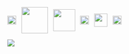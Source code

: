[github]:https://github.com/crbyxwpzfl/crbyxwpzfl/discussions
[twitter]:https://twitter.com/crbyxwpzfl
[facebook]:https://facebook.com/crbyxwpzfl
[snapchat]:https://snapchat.com/add/crbyxwpzfl
[paypal]:https://paypal.me/crbyxwpzfl
[applemusic]:https://music.apple.com/profile/crbyxwpzfl

[nvim]:https://github.com/crbyxwpzfl/nvim
[git]:https://github.com/crbyxwpzfl/git
[ffmpeg]:https://github.com/crbyxwpzfl/ffmpeg
[gists]:https://github.com/crbyxwpzfl/gists
[nodejs]:https://github.com/crbyxwpzfl/nodejs
[python]:https://github.com/crbyxwpzfl/python

[<img align="center" src="https://user-images.githubusercontent.com/60987359/110212615-81a4ef00-7e9c-11eb-8374-1d36e8428969.png" height="20" />][git]
&nbsp;
[<img align="center" src="https://user-images.githubusercontent.com/60987359/110212616-823d8580-7e9c-11eb-87d1-0ea914870bee.png" height="60" />][ffmpeg]
&nbsp;
[<img align="center" src="https://user-images.githubusercontent.com/60987359/110212617-82d61c00-7e9c-11eb-820b-f61e564868b2.png" height="50" />][nvim]
&nbsp;
[<img align="center" src="https://user-images.githubusercontent.com/60987359/110212618-82d61c00-7e9c-11eb-90f7-af0c1f6b9922.png" height="20" />][python]
&nbsp;
[<img align="center" src="https://user-images.githubusercontent.com/60987359/110212620-836eb280-7e9c-11eb-8755-be547b25a1a1.png" height="30" />][nodejs]
&nbsp;
[<img align="center" src="https://user-images.githubusercontent.com/60987359/110212621-836eb280-7e9c-11eb-8a02-d451c7c0abb0.png" height="20" />][gists]

[<img src="https://pbs.twimg.com/profile_banners/2177054297/1512901091/1500x500" />][twitter]

[<img align="right" src="https://user-images.githubusercontent.com/60987359/110203036-2d821680-7e6c-11eb-9527-5d9d74d4a274.png" width="13" height="13" />][paypal]
&nbsp;
[<img align="right" src="https://user-images.githubusercontent.com/60987359/110144639-d8e18b80-7dd8-11eb-802e-722045971ed9.png" width="13" height="13" />][facebook]
&nbsp;
[<img align="right" src="https://user-images.githubusercontent.com/60987359/110201339-d9beff80-7e62-11eb-98d2-7079db37dacf.png" width="13" height="13" />][twitter]
&nbsp;
[<img align="right" src="https://user-images.githubusercontent.com/60987359/110144767-fd3d6800-7dd8-11eb-91a3-8e36cb6d30ed.png" width="13" height="13" />][snapchat]
&nbsp;
[<img align="right" src="https://user-images.githubusercontent.com/60987359/110144629-d5e69b00-7dd8-11eb-87e9-603d613ff9d8.png" width="13" height="13" />][github]
&nbsp;
[<img align="right" src="https://user-images.githubusercontent.com/60987359/110204874-af2a7200-7e75-11eb-862a-81ded242801f.png" height="11" />][applemusic]

